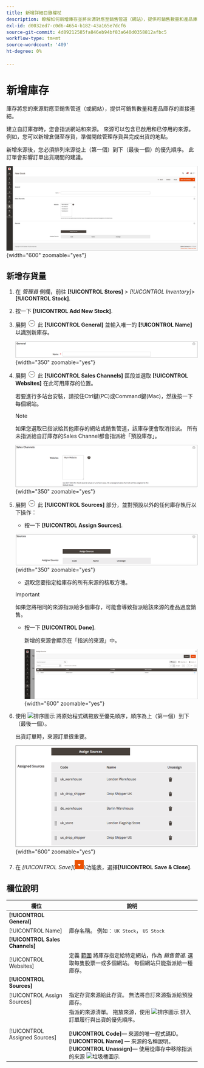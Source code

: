 ```yaml
---
title: 新增詳細目錄權杖
description: 瞭解如何新增庫存並將來源對應至銷售管道（網站），提供可銷售數量和產品庫存的直接連結。
exl-id: d0032ed7-c0d6-4654-b182-43a165e7dcf6
source-git-commit: 4d89212585fa846eb94bf83a640d0358812afbc5
workflow-type: tm+mt
source-wordcount: '409'
ht-degree: 0%

---
```


# 新增庫存

庫存將您的來源對應至銷售管道（或網站），提供可銷售數量和產品庫存的直接連結。

建立自訂庫存時，您會指派網站和來源。 來源可以包含已啟用和已停用的來源。 例如，您可以新增倉儲至存貨，準備開啟管理存貨與完成出貨的地點。

新增來源後，您必須排列來源從上（第一個）到下（最後一個）的優先順序。 此訂單會影響訂單出貨期間的建議。

![新庫存](assets/inventory-stock-new.png){width="600" zoomable="yes"}

## 新增存貨量

1. 在 _管理員_ 側欄，前往 **[!UICONTROL Stores]** > _[!UICONTROL Inventory]_>**[!UICONTROL Stock]**.

1. 按一下 **[!UICONTROL Add New Stock]**.

1. 展開 ![展開選擇器](../assets/icon-display-expand.png) 此 **[!UICONTROL General]** 並輸入唯一的 **[!UICONTROL Name]** 以識別新庫存。

   ![一般股票選項](assets/inventory-stock-general.png){width="350" zoomable="yes"}

1. 展開 ![展開選擇器](../assets/icon-display-expand.png) 此 **[!UICONTROL Sales Channels]** 區段並選取 **[!UICONTROL Websites]** 在此可用庫存的位置。

   若要進行多站台安裝，請按住Ctrl鍵(PC)或Command鍵(Mac)，然後按一下每個網站。

   >[!NOTE]
   >
   >如果您選取已指派給其他庫存的網站或銷售管道，該庫存便會取消指派。 所有未指派給自訂庫存的Sales Channel都會指派給「預設庫存」。

   ![庫存的Sales Channel選項](assets/inventory-sales-channel.png){width="350" zoomable="yes"}

1. 展開 ![展開選擇器](../assets/icon-display-expand.png) 此 **[!UICONTROL Sources]** 部分，並對預設以外的任何庫存執行以下操作：

   - 按一下 **[!UICONTROL Assign Sources]**.

   ![已指派的來源](assets/inventory-stock-sources.png){width="350" zoomable="yes"}

   - 選取您要指定給庫存的所有來源的核取方塊。

   >[!IMPORTANT]
   >
   >如果您將相同的來源指派給多個庫存，可能會導致指派給該來源的產品過度銷售。

   - 按一下 **[!UICONTROL Done]**.

     新增的來源會顯示在「指派的來源」中。

     ![將來源指派給庫存](assets/inventory-assign-sources.png){width="600" zoomable="yes"}

1. 使用 ![排序圖示](assets/icon-sort.png) 將原始程式碼拖放至優先順序，順序為上（第一個）到下（最後一個）。

   出貨訂單時，來源訂單很重要。

   ![指派的來源範例](assets/inventory-stock-priority-after.png){width="600" zoomable="yes"}

1. 在 _[!UICONTROL Save]_(![選單箭頭](../assets/icon-menu-down-arrow-red.png))功能表，選擇&#x200B;**[!UICONTROL Save & Close]**.

## 欄位說明

| 欄位 | 說明 |
|--|--|
| **[!UICONTROL General]** | |
| [!UICONTROL Name] | 庫存名稱。 例如： `UK Stock`， `US Stock` |
| **[!UICONTROL Sales Channels]** | |
| [!UICONTROL Websites] | 定義 [範圍](../getting-started/websites-stores-views.md#scope-settings) 將庫存指定給特定網站，作為 _銷售管道_. 選取每隻股票一或多個網站。 每個網站只能指派給一種庫存。 |
| **[!UICONTROL Sources]** | |
| [!UICONTROL Assign Sources] | 指定存貨來源給此存貨。 無法將自訂來源指派給預設庫存。 |
| [!UICONTROL Assigned Sources] | 指派的來源清單。 拖放來源，使用 ![排序圖示](assets/icon-sort.png) 排入訂單履行與出貨的優先順序。<br/><br/>**[!UICONTROL Code]**— 來源的唯一程式碼ID。<br/>**[!UICONTROL Name]**  — 來源的名稱說明。<br/>**[!UICONTROL Unassign]**— 使用從庫存中移除指派的來源 ![垃圾桶圖示](../assets/icon-delete-trashcan-solid.png). |
